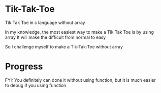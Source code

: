 # Tik-Tak-Toe
Tik Tak Toe in c language without array

In my knowledge, the most easiest way to make a Tik Tak Toe is by using array
It will make the difficult from normal to easy

So I challenge myself to make a Tik-Tak-Toe without array

# Progress
FYI: You definitely can done it without using function, but it is much easier to debug if you using function
